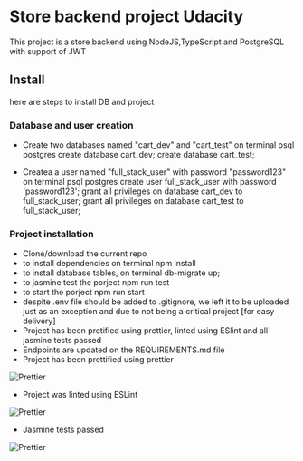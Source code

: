 # Store backend project Udacity
This project is a store backend using NodeJS,TypeScript and PostgreSQL with support of JWT

## Install
here are steps to install DB and project

### Database and user creation
- Create two databases named "cart_dev" and "cart_test" 
on terminal psql postgres
create database cart_dev;
create database cart_test;

- Createa a user named "full_stack_user" with password "password123"
on terminal psql postgres
create user full_stack_user with password 'password123';
grant all privileges on database cart_dev to full_stack_user;
grant all privileges on database cart_test to full_stack_user;

### Project installation
- Clone/download the current repo 
- to install dependencies on terminal npm install 
- to install database tables, on terminal  db-migrate up;
- to jasmine test the porject npm run test
- to start the porject npm run start
- despite .env file should be added to .gitignore, we left it to be uploaded just as an exception and due to not being a critical project [for easy delivery]
- Project has been pretified using prettier, linted using ESlint and all jasmine tests passed 
- Endpoints are updated on the REQUIREMENTS.md file
- Project has been prettified using prettier 

![Prettier](https://i.imgur.com/L7dO6qy.png)

- Project was linted using ESLint 

![Prettier](https://i.imgur.com/eaJmnsv.png)

- Jasmine tests passed

![Prettier](https://i.imgur.com/VSFs7iZ.png)
